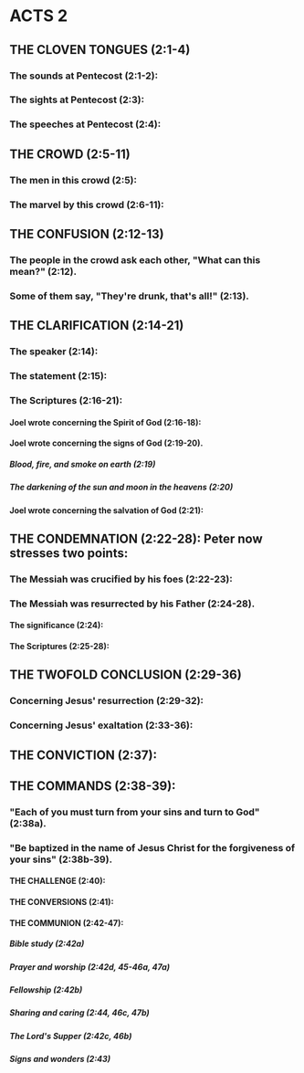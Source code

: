 ---
---
# ACTS 2 
## THE CLOVEN TONGUES (2:1-4) 
###  The sounds at Pentecost (2:1-2): 
###  The sights at Pentecost (2:3): 
###  The speeches at Pentecost (2:4): 
## THE CROWD (2:5-11) 
###  The men in this crowd (2:5): 
###  The marvel by this crowd (2:6-11): 
## THE CONFUSION (2:12-13) 
###  The people in the crowd ask each other, \"What can this mean?\" (2:12). 
###  Some of them say, \"They\'re drunk, that\'s all!\" (2:13). 
## THE CLARIFICATION (2:14-21) 
###  The speaker (2:14): 
###  The statement (2:15): 
###  The Scriptures (2:16-21): 
####  Joel wrote concerning the Spirit of God (2:16-18): 
####  Joel wrote concerning the signs of God (2:19-20). 
#####  Blood, fire, and smoke on earth (2:19) 
#####  The darkening of the sun and moon in the heavens (2:20) 
####  Joel wrote concerning the salvation of God (2:21): 
## THE CONDEMNATION (2:22-28): Peter now stresses two points: 
###  The Messiah was crucified by his foes (2:22-23): 
###  The Messiah was resurrected by his Father (2:24-28). 
####  The significance (2:24): 
####  The Scriptures (2:25-28): 
## THE TWOFOLD CONCLUSION (2:29-36) 
###  Concerning Jesus\' resurrection (2:29-32): 
###  Concerning Jesus\' exaltation (2:33-36): 
## THE CONVICTION (2:37): 
## THE COMMANDS (2:38-39): 
###  \"Each of you must turn from your sins and turn to God\" (2:38a). 
###  \"Be baptized in the name of Jesus Christ for the forgiveness of your sins\" (2:38b-39). 
####  THE CHALLENGE (2:40): 
####  THE CONVERSIONS (2:41): 
####  THE COMMUNION (2:42-47): 
#####  Bible study (2:42a) 
#####  Prayer and worship (2:42d, 45-46a, 47a) 
#####  Fellowship (2:42b) 
#####  Sharing and caring (2:44, 46c, 47b) 
#####  The Lord\'s Supper (2:42c, 46b) 
#####   Signs and wonders (2:43) 
